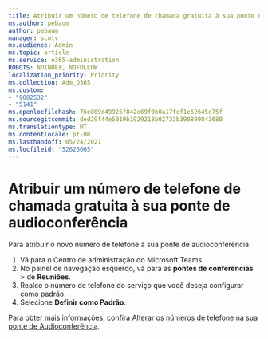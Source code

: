 ```yaml
---
title: Atribuir um número de telefone de chamada gratuita à sua ponte de audioconferência
ms.author: pebaum
author: pebaum
manager: scotv
ms.audience: Admin
ms.topic: article
ms.service: o365-administration
ROBOTS: NOINDEX, NOFOLLOW
localization_priority: Priority
ms.collection: Adm_O365
ms.custom:
- "9002532"
- "5141"
ms.openlocfilehash: 76e809d49925f842e69f0b0a17fcf1e62645e75f
ms.sourcegitcommit: ded29f44e5019b1929218b02733b390899843680
ms.translationtype: HT
ms.contentlocale: pt-BR
ms.lasthandoff: 05/24/2021
ms.locfileid: "52626065"
---
```

# <a name="assign-a-toll-free-number-to-your-audio-conferencing-bridge"></a>Atribuir um número de telefone de chamada gratuita à sua ponte de audioconferência

Para atribuir o novo número de telefone à sua ponte de audioconferência:

1. Vá para o Centro de administração do Microsoft Teams.
1. No painel de navegação esquerdo, vá para as **pontes de conferências** >  de **Reuniões**.
1. Realce o número de telefone do serviço que você deseja configurar como padrão.
1. Selecione **Definir como Padrão**.

Para obter mais informações, confira [Alterar os números de telefone na sua ponte de Audioconferência](/MicrosoftTeams/change-the-phone-numbers-on-your-audio-conferencing-bridge).
